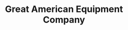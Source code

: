 ---
title: "Great American Equipment Company"
url: /sharonville/great-american-equipment-company/
shop: trade
---